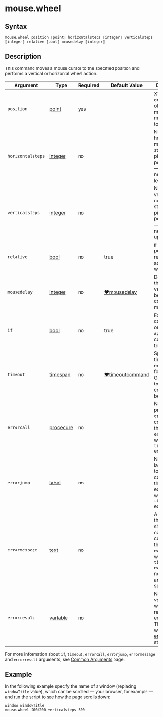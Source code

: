 # mouse.wheel

## Syntax

```G1ANT
mouse.wheel position ⟦point⟧ horizontalsteps ⟦integer⟧ verticalsteps ⟦integer⟧ relative ⟦bool⟧ mousedelay ⟦integer⟧
```

## Description

This command moves a mouse cursor to the specified position and performs a vertical or horizontal wheel action.

| Argument | Type | Required | Default Value | Description |
| -------- | ---- | -------- | ------------- | ----------- |
| `position`        | [point](../../G1ANT.Language/Structures/PointStructure.md) | yes      |                                                              | XY coordinates of a pixel to move a mouse cursor to          |
|`horizontalsteps`| [integer](../../G1ANT.Language/Structures/PointStructure.md) | no | | Number of horizontal mouse wheel steps in pixels; positive value — right, negative — left |
|`verticalsteps`| [integer](../../G1ANT.Language/Structures/PointStructure.md) | no |  | Number of vertical mouse wheel steps in pixels; positive value — down, negative — up |
|`relative`| [bool](../../G1ANT.Language/Structures/BooleanStructure.md) | no | true | if true position is relative to active window |
| `mousedelay`      | [integer](../../G1ANT.Language/Structures/IntegerStructure.md) | no       | [♥mousedelay](../Variables/MouseDelayVariable.md) | Determines the time value (in ms) between the consecutive mouse clicks |
| `if`           | [bool](../../G1ANT.Language/Structures/BooleanStructure.md) | no       | true                                                        | Executes the command only if a specified condition is true   |
| `timeout`      | [timespan](../../G1ANT.Language/Structures/TimeSpanStructure.md) | no       | [♥timeoutcommand](../Variables/TimeoutCommandVariable.md) | Specifies time in milliseconds for G1ANT.Robot to wait for the command to be executed |
| `errorcall`    | [procedure](../../G1ANT.Language/Structures/ProcedureStructure.md) | no       |                                                             | Name of a procedure to call when the command throws an exception or when a given `timeout` expires |
| `errorjump`    | [label](../../G1ANT.Language/Structures/LabelStructure.md) | no       |                                                             | Name of the label to jump to when the command throws an exception or when a given `timeout` expires |
| `errormessage` | [text](../../G1ANT.Language/Structures/TextStructure.md) | no       |                                                             | A message that will be shown in case the command throws an exception or when a given `timeout` expires, and no `errorjump` argument is specified |
| `errorresult`  | [variable](../../G1ANT.Language/Structures/VariableStructure.md) | no       |                                                             | Name of a variable that will store the returned exception. The variable will be of [error](../../G1ANT.Language/Structures/ErrorStructure.md) structure  |

For more information about `if`, `timeout`, `errorcall`, `errorjump`, `errormessage` and `errorresult` arguments, see [Common Arguments](../../../appendices/common-arguments.md) page.

## Example

In the following example specify the name of a window (replacing `windowTitle` value), which can be scrolled — your browser, for example — and run the script to see how the page scrolls down:

```G1ANT
window windowTitle
mouse.wheel 200⫽200 verticalsteps 500
```
